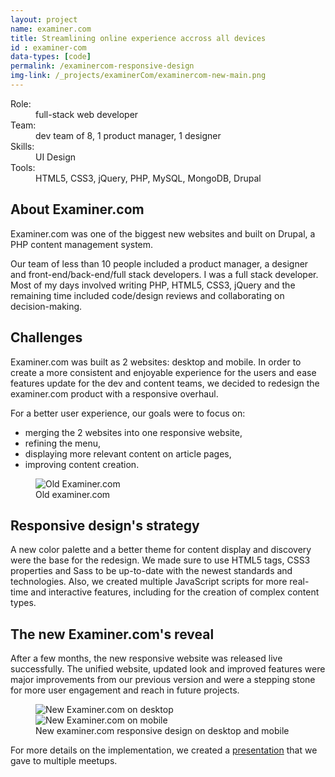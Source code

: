 ```yaml
---
layout: project
name: examiner.com
title: Streamlining online experience accross all devices
id : examiner-com
data-types: [code]
permalink: /examinercom-responsive-design
img-link: /_projects/examinerCom/examinercom-new-main.png
---
```


<div id="context" class="float-right">
	<dl>
		<dt>Role:</dt><dd>full-stack web developer</dd>
		<dt>Team:</dt><dd>dev team of 8, 1 product manager, 1 designer</dd>
		<dt>Skills:</dt><dd>UI Design</dd>
		<dt>Tools:</dt><dd>HTML5, CSS3, jQuery, PHP, MySQL, MongoDB, Drupal</dd>
	</dl>
</div>

<section>
	<h2>About Examiner.com</h2>
	<p>Examiner.com was one of the biggest new websites and built on Drupal, a PHP content management system.</p>
	<p>Our team of less than 10 people included a product manager, a designer and front-end/back-end/full stack developers. I was a full stack developer. Most of my days involved writing PHP, HTML5, CSS3, jQuery and the remaining time included code/design reviews and collaborating on decision-making.</p>
</section>

<section>
	<h2>Challenges</h2>
		<div class="float-left">
			<p>Examiner.com was built as 2 websites: desktop and mobile. In order to create a more consistent and enjoyable experience for the users and ease features update for the dev and content teams, we decided to redesign the examiner.com product with a responsive overhaul.</p>
			<p>For a better user experience, our goals were to focus on:</p>
			<ul>
				<li>merging the 2 websites into one responsive website,</li>
				<li>refining the menu,</li>
				<li>displaying more relevant content on article pages,</li>
				<li>improving content creation.</li>
			</ul>
		</div>	
		<figure class="float-right">
			<img src="{{ site.github.url }}/_projects/examinerCom/examinercom-old-desktop.png" alt="Old Examiner.com"/>
			<figcaption>Old examiner.com</figcaption>
		</figure>
</section>

<section>
	<h2>Responsive design's strategy</h2>
	<p>A new color palette and a better theme for content display and discovery were the base for the redesign. We made sure to use HTML5 tags, CSS3 properties and Sass to be up-to-date with the newest standards and technologies. Also, we created multiple JavaScript scripts for more real-time and interactive features, including for the creation of complex content types.</p>
</section>

<section>
	<h2>The new Examiner.com's reveal</h2>
	<p>After a few months, the new responsive website was released live successfully. The unified website, updated look and improved features were major improvements from our previous version and were a stepping stone for more user engagement and reach in future projects.</p>
	<figure class="whole-two">
		<img src="{{ site.github.url }}/_projects/examinerCom/examinercom-new-desktop.png" alt="New Examiner.com on desktop"/>
		<img src="{{ site.github.url }}/_projects/examinerCom/examinercom-new-mobile.png" alt="New Examiner.com on mobile"/>
		<figcaption>New  examiner.com responsive design on desktop and mobile</figcaption>
	</figure>
	<p>For more details on the implementation, we created a <a href="https://docs.google.com/presentation/d/1VrXNpOYPJ0Qdvng4xOEzVc0XvdHWAh7rOUkSersUVfM/edit?usp=sharing">presentation</a> that we gave to multiple meetups.</p>
</section>
